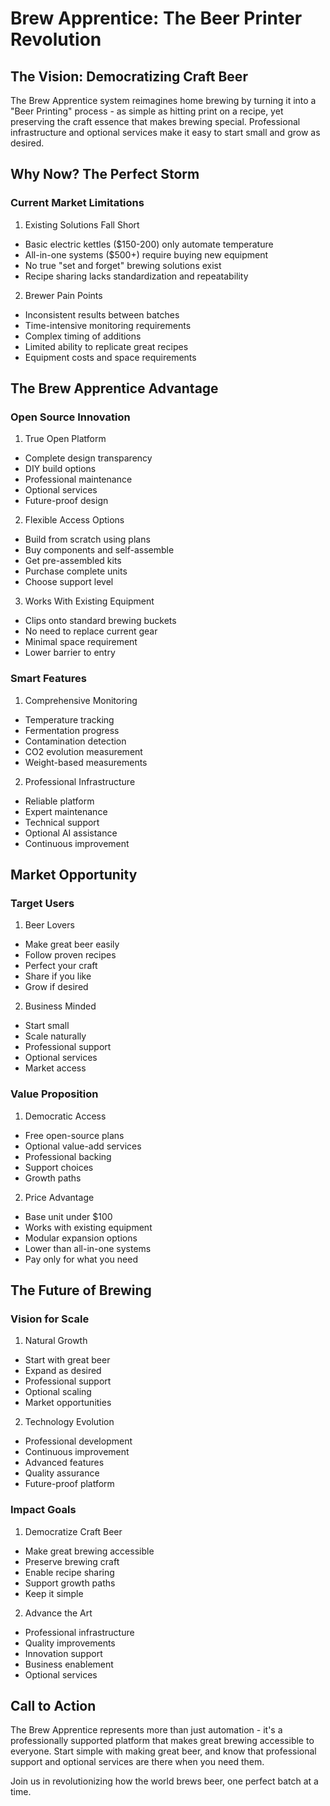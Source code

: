 # Brew Apprentice: The Beer Printer Revolution

## The Vision: Democratizing Craft Beer

The Brew Apprentice system reimagines home brewing by turning it into a "Beer Printing" process - as simple as hitting
print on a recipe, yet preserving the craft essence that makes brewing special. Professional infrastructure and optional
services make it easy to start small and grow as desired.

## Why Now? The Perfect Storm

### Current Market Limitations

1. Existing Solutions Fall Short

- Basic electric kettles ($150-200) only automate temperature
- All-in-one systems ($500+) require buying new equipment
- No true "set and forget" brewing solutions exist
- Recipe sharing lacks standardization and repeatability

2. Brewer Pain Points

- Inconsistent results between batches
- Time-intensive monitoring requirements
- Complex timing of additions
- Limited ability to replicate great recipes
- Equipment costs and space requirements

## The Brew Apprentice Advantage

### Open Source Innovation

1. True Open Platform

- Complete design transparency
- DIY build options
- Professional maintenance
- Optional services
- Future-proof design

2. Flexible Access Options

- Build from scratch using plans
- Buy components and self-assemble
- Get pre-assembled kits
- Purchase complete units
- Choose support level

3. Works With Existing Equipment

- Clips onto standard brewing buckets
- No need to replace current gear
- Minimal space requirement
- Lower barrier to entry

### Smart Features

1. Comprehensive Monitoring

- Temperature tracking
- Fermentation progress
- Contamination detection
- CO2 evolution measurement
- Weight-based measurements

2. Professional Infrastructure

- Reliable platform
- Expert maintenance
- Technical support
- Optional AI assistance
- Continuous improvement

## Market Opportunity

### Target Users

1. Beer Lovers

- Make great beer easily
- Follow proven recipes
- Perfect your craft
- Share if you like
- Grow if desired

2. Business Minded

- Start small
- Scale naturally
- Professional support
- Optional services
- Market access

### Value Proposition

1. Democratic Access

- Free open-source plans
- Optional value-add services
- Professional backing
- Support choices
- Growth paths

2. Price Advantage

- Base unit under $100
- Works with existing equipment
- Modular expansion options
- Lower than all-in-one systems
- Pay only for what you need

## The Future of Brewing

### Vision for Scale

1. Natural Growth

- Start with great beer
- Expand as desired
- Professional support
- Optional scaling
- Market opportunities

2. Technology Evolution

- Professional development
- Continuous improvement
- Advanced features
- Quality assurance
- Future-proof platform

### Impact Goals

1. Democratize Craft Beer

- Make great brewing accessible
- Preserve brewing craft
- Enable recipe sharing
- Support growth paths
- Keep it simple

2. Advance the Art

- Professional infrastructure
- Quality improvements
- Innovation support
- Business enablement
- Optional services

## Call to Action

The Brew Apprentice represents more than just automation - it's a professionally supported platform that makes great
brewing accessible to everyone. Start simple with making great beer, and know that professional support and optional
services are there when you need them.

Join us in revolutionizing how the world brews beer, one perfect batch at a time.